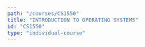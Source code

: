 ```yaml
---
path: "/courses/CS1550"
title: "INTRODUCTION TO OPERATING SYSTEMS"
id: "CS1550"
type: "individual-course"
---
```

